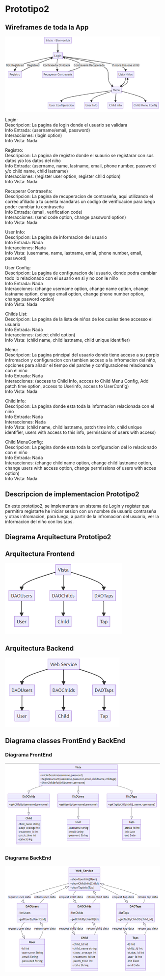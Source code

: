 # Prototipo2
## Wireframes de toda la App
    
![WireFrames](/img/WireFrames.PNG)

Login: <br>
Descripcion: La pagina de login donde el usuario se validara <br>
Info Entrada: (username/email, password) <br>
Interacciones: (login option) <br>
Info Vista: Nada 

Registro: <br>
Descripcion: La pagina de registro donde el suaurio se registarar con sus datos y/o los datos del niño <br>
Info Entrada: (username, name, lastname, email, phone number, password y/o child name, child lastname) <br>
Interacciones: (register user option, register child option) <br>
Info Vista: Nada

Recuperar Contraseña: <br>
Descripcion: La pagina de recuperacion de contraseña, aqui utilizando el correo afiliado a tu cuenta mandaras un codigo de verificacion para luego poder cambiar tu contraseña <br>
Info Entrada: (email, verification code) <br>
Interacciones: (send code option, change password option) <br>
Info Vista: Nada

User Info: <br>
Descripcion: La pagina de informacion del usuario <br>
Info Entrada: Nada <br>
Interacciones: Nada <br>
Info Vista: (username, name, lastname, emial, phone number, email, password) 

User Config: <br>
Descripcion: La pagina de configuracion del usuario, donde podra cambiar todo lo relacionado con el usuario en si y no con le niño <br>
Info Entrada: Nada <br>
Interacciones: (change username option, change name option, change lastname option, change email option, change phone number option, change pasword option) <br>
Info Vista: Nada

Childs List: <br>
Descripcion: La pagina de la lista de niños de los cuales tiene accesso el usuario <br>
Info Entrada: Nada <br>
Interacciones: (select child option) <br>
Info Vista: (child name, child lastname, child unique identifier)

Menu: <br>
Descripcion: La pagina principal del usuario donde tiene acceso a su porpio infromacion y configuracion con tambien acceso a la infromacion del niño, opciones para añadir el tiempo del parche y configuraciones relacioanda con el niño <br>
Info Entrada: Nada <br>
Interacciones: (access to Child Info, accces to Child Menu Config, Add patch time option, access to Userinfo, access to UserConfig) <br>
Info Vista: Nada

Child Info: <br>
Descripcion: La pagina donde esta toda la informacion relacionada con el niño <br>
Info Entrada: Nada <br>
Interacciones: Nada <br>
Info Vista: (child name, child lastname, patch time info, child unique identifier, users with access to this info, permissions of users with access) <br>

Child MenuConfig: <br>
Descripcion: La pagina donde esta toda la configuracion del lo relacionado con el niño <br>
Info Entrada: Nada <br>
Interacciones: (change child name option, change child lastname option, change users with access option, change permissions of users with acces option) <br>
Info Vista: Nada

## Descripcion de implementacion Prototipo2
En este prototipo2, se implementara un sistema de Login y register que permitira registarte he iniciar sesion con un nombre de usuario contraseña y otras infromacion, para luego, a partir de la infromacion del usuario, ver la informacion del niño con los taps.
## Diagrama Arquitectura Prototipo2
## Arquitectura Frontend
![ArquitecturaFrontEnd](/img/Arquitectura_Frontend.PNG)
## Arquitectura Backend
![ArquitecturaBackEnd](/img/Arquitectura_Backend.PNG)
## Diagrama classes FrontEnd y BackEnd
### Diagrama FrontEnd
![DiagramaFrontEnd](/img/DiagramaFrontEndV3.PNG)
### Diagrama BackEnd
![DiagramaFrontEnd](/img/DiagramaBackEnd.PNG)